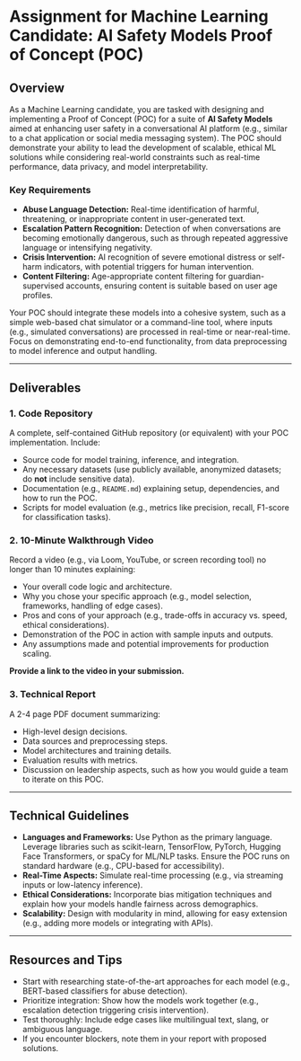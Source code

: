 # Assignment for Machine Learning Candidate: AI Safety Models Proof of Concept (POC)

## Overview

As a Machine Learning candidate, you are tasked with designing and implementing a Proof of Concept (POC) for a suite of **AI Safety Models** aimed at enhancing user safety in a conversational AI platform (e.g., similar to a chat application or social media messaging system). The POC should demonstrate your ability to lead the development of scalable, ethical ML solutions while considering real-world constraints such as real-time performance, data privacy, and model interpretability.

### Key Requirements

- **Abuse Language Detection:** Real-time identification of harmful, threatening, or inappropriate content in user-generated text.
- **Escalation Pattern Recognition:** Detection of when conversations are becoming emotionally dangerous, such as through repeated aggressive language or intensifying negativity.
- **Crisis Intervention:** AI recognition of severe emotional distress or self-harm indicators, with potential triggers for human intervention.
- **Content Filtering:** Age-appropriate content filtering for guardian-supervised accounts, ensuring content is suitable based on user age profiles.

Your POC should integrate these models into a cohesive system, such as a simple web-based chat simulator or a command-line tool, where inputs (e.g., simulated conversations) are processed in real-time or near-real-time. Focus on demonstrating end-to-end functionality, from data preprocessing to model inference and output handling.

---

## Deliverables

### 1. Code Repository

A complete, self-contained GitHub repository (or equivalent) with your POC implementation. Include:

- Source code for model training, inference, and integration.
- Any necessary datasets (use publicly available, anonymized datasets; do **not** include sensitive data).
- Documentation (e.g., `README.md`) explaining setup, dependencies, and how to run the POC.
- Scripts for model evaluation (e.g., metrics like precision, recall, F1-score for classification tasks).

### 2. 10-Minute Walkthrough Video

Record a video (e.g., via Loom, YouTube, or screen recording tool) no longer than 10 minutes explaining:

- Your overall code logic and architecture.
- Why you chose your specific approach (e.g., model selection, frameworks, handling of edge cases).
- Pros and cons of your approach (e.g., trade-offs in accuracy vs. speed, ethical considerations).
- Demonstration of the POC in action with sample inputs and outputs.
- Any assumptions made and potential improvements for production scaling.

**Provide a link to the video in your submission.**

### 3. Technical Report

A 2-4 page PDF document summarizing:

- High-level design decisions.
- Data sources and preprocessing steps.
- Model architectures and training details.
- Evaluation results with metrics.
- Discussion on leadership aspects, such as how you would guide a team to iterate on this POC.

---

## Technical Guidelines

- **Languages and Frameworks:** Use Python as the primary language. Leverage libraries such as scikit-learn, TensorFlow, PyTorch, Hugging Face Transformers, or spaCy for ML/NLP tasks. Ensure the POC runs on standard hardware (e.g., CPU-based for accessibility).
- **Real-Time Aspects:** Simulate real-time processing (e.g., via streaming inputs or low-latency inference).
- **Ethical Considerations:** Incorporate bias mitigation techniques and explain how your models handle fairness across demographics.
- **Scalability:** Design with modularity in mind, allowing for easy extension (e.g., adding more models or integrating with APIs).

---

## Resources and Tips

- Start with researching state-of-the-art approaches for each model (e.g., BERT-based classifiers for abuse detection).
- Prioritize integration: Show how the models work together (e.g., escalation detection triggering crisis intervention).
- Test thoroughly: Include edge cases like multilingual text, slang, or ambiguous language.
- If you encounter blockers, note them in your report with proposed solutions.

